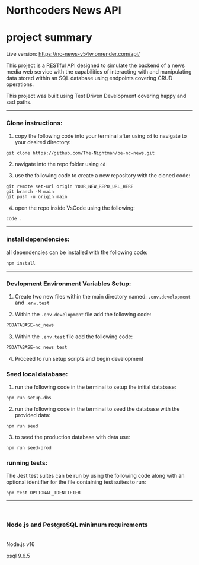 # Northcoders News API

# project summary

Live version: https://nc-news-v54w.onrender.com/api/

This project is a RESTful API designed to simulate the backend of a news media web service with the capabilities of interacting with and manipulating data stored within an SQL database using endpoints covering CRUD operations.

This project was built using Test Driven Development covering happy and sad paths.


---
### Clone instructions:

1. copy the following code into your terminal after using `cd` to navigate to your desired directory:

```
git clone https://github.com/The-Nightman/be-nc-news.git
```

2. navigate into the repo folder using `cd`

3. use the following code to create a new repository with the cloned code:
```
git remote set-url origin YOUR_NEW_REPO_URL_HERE
git branch -M main
git push -u origin main
```

4. open the repo inside VsCode using the following: 
```
code .
```
---
### install dependencies:

all dependencies can be installed with the following code:
```
npm install
```
---
### Devlopment Environment Variables Setup:

1. Create two new files within the main directory named: `.env.development` and `.env.test`

2. Within the `.env.development` file add the following code:
```javascript
PGDATABASE=nc_news
```
3. Within the `.env.test` file add the following code:
```javascript
PGDATABASE=nc_news_test
```
4. Proceed to run setup scripts and begin development

### Seed local database:

1. run the following code in the terminal to setup the initial database: 
```
npm run setup-dbs
```
2. run the following code in the terminal to seed the database with the provided data:
```
npm run seed
```

3. to seed the production database with data use:
```
npm run seed-prod
```

### running tests:

The Jest test suites can be run by using the following code along with an optional identifier for the file containing test suites to run:
```
npm test OPTIONAL_IDENTIFIER
```

---
<br />

### Node.js and PostgreSQL minimum requirements
<br />
Node.js v16

psql 9.6.5